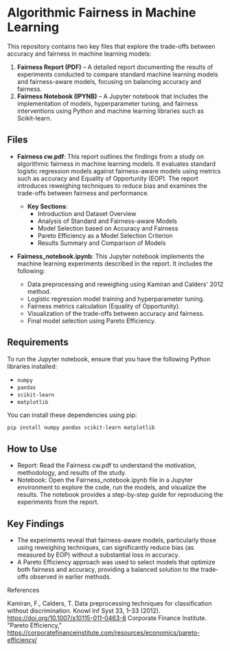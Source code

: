 # Algorithmic Fairness in Machine Learning

This repository contains two key files that explore the trade-offs between accuracy and fairness in machine learning models:

1. **Fairness Report (PDF)** – A detailed report documenting the results of experiments conducted to compare standard machine learning models and fairness-aware models, focusing on balancing accuracy and fairness.
2. **Fairness Notebook (IPYNB)** – A Jupyter notebook that includes the implementation of models, hyperparameter tuning, and fairness interventions using Python and machine learning libraries such as Scikit-learn.

## Files

- **Fairness cw.pdf**: This report outlines the findings from a study on algorithmic fairness in machine learning models. It evaluates standard logistic regression models against fairness-aware models using metrics such as accuracy and Equality of Opportunity (EOP). The report introduces reweighing techniques to reduce bias and examines the trade-offs between fairness and performance.
  - **Key Sections**:
    - Introduction and Dataset Overview
    - Analysis of Standard and Fairness-aware Models
    - Model Selection based on Accuracy and Fairness
    - Pareto Efficiency as a Model Selection Criterion
    - Results Summary and Comparison of Models

- **Fairness_notebook.ipynb**: This Jupyter notebook implements the machine learning experiments described in the report. It includes the following:
  - Data preprocessing and reweighing using Kamiran and Calders' 2012 method.
  - Logistic regression model training and hyperparameter tuning.
  - Fairness metrics calculation (Equality of Opportunity).
  - Visualization of the trade-offs between accuracy and fairness.
  - Final model selection using Pareto Efficiency.

## Requirements

To run the Jupyter notebook, ensure that you have the following Python libraries installed:

- `numpy`
- `pandas`
- `scikit-learn`
- `matplotlib`

You can install these dependencies using pip:

```bash
pip install numpy pandas scikit-learn matplotlib
```
## How to Use

  - Report: Read the Fairness cw.pdf to understand the motivation, methodology, and results of the study.
  - Notebook: Open the Fairness_notebook.ipynb file in a Jupyter environment to explore the code, run the models, and visualize the results. The notebook provides a step-by-step guide for reproducing the experiments from the report.

## Key Findings
  - The experiments reveal that fairness-aware models, particularly those using reweighing techniques, can significantly reduce bias (as measured by EOP) without a substantial loss in accuracy.
  - A Pareto Efficiency approach was used to select models that optimize both fairness and accuracy, providing a balanced solution to the trade-offs observed in earlier methods.

References

  Kamiran, F., Calders, T. Data preprocessing techniques for classification without discrimination. Knowl Inf Syst 33, 1–33 (2012). https://doi.org/10.1007/s10115-011-0463-8
  Corporate Finance Institute. "Pareto Efficiency," https://corporatefinanceinstitute.com/resources/economics/pareto-efficiency/
